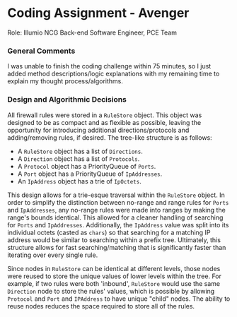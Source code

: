 # Coding Assignment - Avenger

Role: Illumio NCG Back-end Software Engineer, PCE Team

### General Comments

I was unable to finish the coding challenge within 75 minutes, so I just added method descriptions/logic explanations with my remaining time to explain my thought process/algorithms.


### Design and Algorithmic Decisions

All firewall rules were stored in a `RuleStore` object. This object was designed to be as compact and as flexible as possible, leaving the opportunity for introducing additional directions/protocols and adding/removing rules, if desired. The tree-like structure is as follows:

* A `RuleStore` object has a list of `Directions`.
* A `Direction` object has a list of `Protocols`.
* A `Protocol` object has a PriorityQueue of `Ports`.
* A `Port` object has a PriorityQueue of `IpAddresses`.
* An `IpAddress` object has a trie of `IpOctets`. 

This design allows for a trie-esque traversal within the `RuleStore` object. In order to simplify the distinction between no-range and range rules for `Ports` and `IpAddresses`, any no-range rules were made into ranges by making the range's bounds identical. This allowed for a cleaner handling of searching for `Ports` and `IpAddresses`. Additionally, the `IpAddress` value was split into its individual octets (casted as `chars`) so that searching for a matching IP address would be similar to searching within a prefix tree. Ultimately, this structure allows for fast searching/matching that is significantly faster than iterating over every single rule.

Since nodes in `RuleStore` can be identical at different levels, those nodes were reused to store the unique values of lower levels within the tree. For example, if two rules were both 'inbound', `RuleStore` would use the same `Direction` node to store the rules' values, which is possible by allowing `Protocol` and `Port` and `IPAddress` to have unique "child" nodes. The ability to reuse nodes reduces the space required to store all of the rules. 